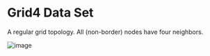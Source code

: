# Grid4 Data Set

A regular grid topology. All (non-border) nodes have four neighbors.

![image](grid4-0049.png)
